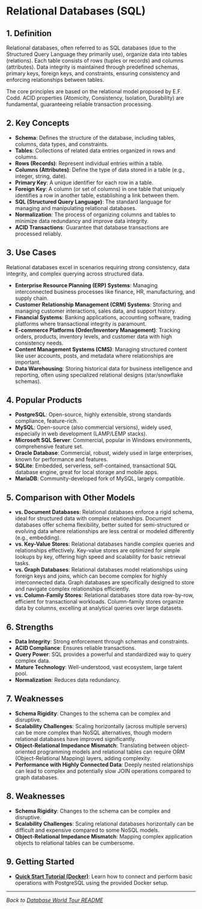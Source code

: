 # Relational Databases (SQL)

## 1. Definition

Relational databases, often referred to as SQL databases (due to the Structured Query Language they primarily use), organize data into tables (relations). Each table consists of rows (tuples or records) and columns (attributes). Data integrity is maintained through predefined schemas, primary keys, foreign keys, and constraints, ensuring consistency and enforcing relationships between tables.

The core principles are based on the relational model proposed by E.F. Codd. ACID properties (Atomicity, Consistency, Isolation, Durability) are fundamental, guaranteeing reliable transaction processing.

## 2. Key Concepts

*   **Schema**: Defines the structure of the database, including tables, columns, data types, and constraints.
*   **Tables**: Collections of related data entries organized in rows and columns.
*   **Rows (Records)**: Represent individual entries within a table.
*   **Columns (Attributes)**: Define the type of data stored in a table (e.g., integer, string, date).
*   **Primary Key**: A unique identifier for each row in a table.
*   **Foreign Key**: A column (or set of columns) in one table that uniquely identifies a row in another table, establishing a link between them.
*   **SQL (Structured Query Language)**: The standard language for managing and manipulating relational databases.
*   **Normalization**: The process of organizing columns and tables to minimize data redundancy and improve data integrity.
*   **ACID Transactions**: Guarantee that database transactions are processed reliably.

## 3. Use Cases

Relational databases excel in scenarios requiring strong consistency, data integrity, and complex querying across structured data.

*   **Enterprise Resource Planning (ERP) Systems**: Managing interconnected business processes like finance, HR, manufacturing, and supply chain.
*   **Customer Relationship Management (CRM) Systems**: Storing and managing customer interactions, sales data, and support history.
*   **Financial Systems**: Banking applications, accounting software, trading platforms where transactional integrity is paramount.
*   **E-commerce Platforms (Order/Inventory Management)**: Tracking orders, products, inventory levels, and customer data with high consistency needs.
*   **Content Management Systems (CMS)**: Managing structured content like user accounts, posts, and metadata where relationships are important.
*   **Data Warehousing**: Storing historical data for business intelligence and reporting, often using specialized relational designs (star/snowflake schemas).

## 4. Popular Products

*   **PostgreSQL**: Open-source, highly extensible, strong standards compliance, feature-rich.
*   **MySQL**: Open-source (also commercial versions), widely used, especially in web development (LAMP/LEMP stacks).
*   **Microsoft SQL Server**: Commercial, popular in Windows environments, comprehensive feature set.
*   **Oracle Database**: Commercial, robust, widely used in large enterprises, known for performance and features.
*   **SQLite**: Embedded, serverless, self-contained, transactional SQL database engine, great for local storage and mobile apps.
*   **MariaDB**: Community-developed fork of MySQL, largely compatible.

## 5. Comparison with Other Models

*   **vs. Document Databases**: Relational databases enforce a rigid schema, ideal for structured data with complex relationships. Document databases offer schema flexibility, better suited for semi-structured or evolving data where relationships are less central or modeled differently (e.g., embedding).
*   **vs. Key-Value Stores**: Relational databases handle complex queries and relationships effectively. Key-value stores are optimized for simple lookups by key, offering high speed and scalability for basic retrieval tasks.
*   **vs. Graph Databases**: Relational databases model relationships using foreign keys and joins, which can become complex for highly interconnected data. Graph databases are specifically designed to store and navigate complex relationships efficiently.
*   **vs. Column-Family Stores**: Relational databases store data row-by-row, efficient for transactional workloads. Column-family stores organize data by columns, excelling at analytical queries over large datasets.

## 6. Strengths

*   **Data Integrity**: Strong enforcement through schemas and constraints.
*   **ACID Compliance**: Ensures reliable transactions.
*   **Query Power**: SQL provides a powerful and standardized way to query complex data.
*   **Mature Technology**: Well-understood, vast ecosystem, large talent pool.
*   **Normalization**: Reduces data redundancy.

## 7. Weaknesses

*   **Schema Rigidity**: Changes to the schema can be complex and disruptive.
*   **Scalability Challenges**: Scaling horizontally (across multiple servers) can be more complex than NoSQL alternatives, though modern relational databases have improved significantly.
*   **Object-Relational Impedance Mismatch**: Translating between object-oriented programming models and relational tables can require ORM (Object-Relational Mapping) layers, adding complexity.
*   **Performance with Highly Connected Data**: Deeply nested relationships can lead to complex and potentially slow JOIN operations compared to graph databases.

## 8. Weaknesses

*   **Schema Rigidity**: Changes to the schema can be complex and disruptive.
*   **Scalability Challenges**: Scaling relational databases horizontally can be difficult and expensive compared to some NoSQL models.
*   **Object-Relational Impedance Mismatch**: Mapping complex application objects to relational tables can be cumbersome.

## 9. Getting Started

*   **[Quick Start Tutorial (Docker)](./tutorials/01_postgres_tutorial.md)**: Learn how to connect and perform basic operations with PostgreSQL using the provided Docker setup.

---
*Back to [Database World Tour README](../README.md)*
